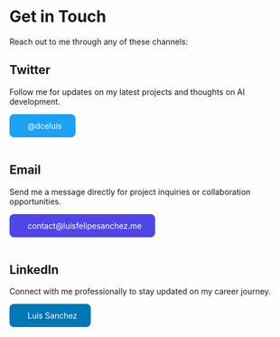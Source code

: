 # Get in Touch

Reach out to me through any of these channels:

## Twitter

Follow me for updates on my latest projects and thoughts on AI development.

<a href="https://twitter.com/dceluis" target="_blank" rel="noopener noreferrer" style="display: inline-flex; align-items: center; justify-content: center; padding: 12px 24px; border-radius: 8px; background-color: #1da1f2; color: white; text-decoration: none; margin-bottom: 16px;">
  <i class="fab fa-twitter" style="margin-right: 8px; font-size: 20px;"></i> @dceluis
</a>

## Email

Send me a message directly for project inquiries or collaboration opportunities.

<a href="mailto:contact@luisfelipesanchez.me" target="_blank" rel="noopener noreferrer" style="display: inline-flex; align-items: center; justify-content: center; padding: 12px 24px; border-radius: 8px; background-color: #4f46e5; color: white; text-decoration: none; margin-bottom: 16px;">
  <i class="fas fa-envelope" style="margin-right: 8px; font-size: 20px;"></i> contact@luisfelipesanchez.me
</a>

## LinkedIn

Connect with me professionally to stay updated on my career journey.

<a href="https://www.linkedin.com/in/luis-sanchez-dev/" target="_blank" rel="noopener noreferrer" style="display: inline-flex; align-items: center; justify-content: center; padding: 12px 24px; border-radius: 8px; background-color: #0077b5; color: white; text-decoration: none; margin-bottom: 16px;">
  <i class="fab fa-linkedin" style="margin-right: 8px; font-size: 20px;"></i> Luis Sanchez
</a>